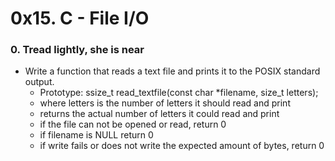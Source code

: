 # 0x15. C - File I/O

### 0. Tread lightly, she is near
- Write a function that reads a text file and prints it to the POSIX standard output.
	- Prototype: ssize_t read_textfile(const char *filename, size_t letters);
	- where letters is the number of letters it should read and print
	- returns the actual number of letters it could read and print
	- if the file can not be opened or read, return 0
	- if filename is NULL return 0
	- if write fails or does not write the expected amount of bytes, return 0
